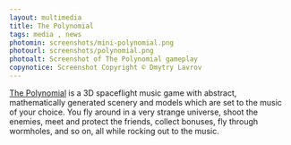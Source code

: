 ```yaml
---
layout: multimedia
title: The Polynomial
tags: media , news
photomin: screenshots/mini-polynomial.png
photourl: screenshots/polynomial.png
photoalt: Screenshot of The Polynomial gameplay
copynotice: Screenshot Copyright © Dmytry Lavrov
---
```


[The Polynomial](http://dmytry.com/games/) is a 3D spaceflight music
game with abstract, mathematically generated scenery and models which are set to
the music of your choice. You fly around in a very strange universe, shoot the
enemies, meet and protect the friends, collect bonuses, fly through wormholes,
and so on, all while rocking out to the music.
